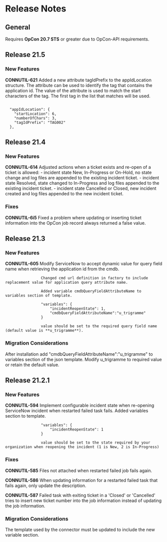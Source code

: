 # Release Notes 

## General

Requires **OpCon 20.7 STS** or greater due to OpCon-API requirements.

## Release 21.5

### New Features

**CONNUTIL-621**
                    Added a new attribute tagIdPrefix to the appIdLocation structure. The attribute can be used to identify the tag that contains the application id. The value of the attribute is used to match the start characters of the tag. The first tag in the list that matches will be used.
```
  
  "appIdLocation": {
    "startLocation": 6,
    "numberOfChars": 3,
    "tagIdPrefix": "TAG002"
  },

```

## Release 21.4

### New Features

**CONNUTIL-614**
                    Adjusted actions when a ticket exists and re-open of a ticket is allowed:
					- incident state New, In-Progress or On-Hold, no state change and log files are appended to the existing incident ticket.
					- incident state Resolved, state changed to In-Progress and log files appended to the existing incident ticket.
					- incident state Cancelled or Closed, new incident created and log files appended to the new incident ticket.

### Fixes

**CONNUTIL-6i5**
                    Fixed a problem where updating or inserting ticket information into the OpCon job record always returned a false value.
					
## Release 21.3

### New Features

**CONNUTIL-605**
                    Modify ServiceNow to accept dynamic value for query field name when retrieving the application id from the cmdb.
					
					Changed cmd url definition in factory to include replacement value for application query attribute name.   

					Added variable cmdbQueryFieldAttributeName to variables section of template.

					"variables": {
						"incidentReopenState": 1,
						"cmdbQueryFieldAttributeName":"u_trigramme"
					}

					value should be set to the required query field name (default value is **u_trigramme**).

### Migration Considerations
After installation add "cmdbQueryFieldAttributeName":"u_trigramme" to variables section of the json template.
Modify u_trigramme to required value or retain the default value.

## Release 21.2.1

### New Features

**CONNUTIL-594**
                    Implement configurable incident state when re-opening ServiceNow incident when restarted failed task fails.
					Added variables section to template.

					"variables": {
						"incidentReopenState": 1
					}					  	    

					value should be set to the state required by your organization when reopening the incident (1 is New, 2 is In-Progress)
### Fixes

**CONNUTIL-585**
                    Files not attached when restarted failed job fails again.

**CONNUTIL-586**
                    When updating information for a restarted failed task that fails again, only update the description.	

**CONNUTIL-587**
                    Failed task with exiting ticket in a 'Closed' or 'Cancelled' tries to insert new ticket number into the job information instead of updating the job information.	


### Migration Considerations
The template used by the connector must be updated to include the new variable section.

